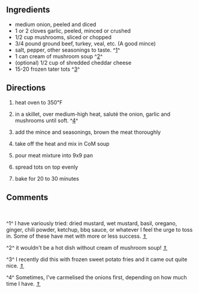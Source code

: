 <div id="wikitext">

<span id="ingredients"></span>

Ingredients
-----------

-   medium onion, peeled and diced
-   1 or 2 cloves garlic, peeled, minced or crushed
-   1/2 cup mushrooms, sliced or chopped
-   3/4 pound ground beef, turkey, veal, etc. (A good mince)
-   salt, pepper, other seasonings to taste. ^[1](#fn1_1)^<span
    id="fnr1_1"></span>
-   1 can cream of mushroom soup ^[2](#fn1_2)^<span id="fnr1_2"></span>
-   (optional) 1/2 cup of shredded cheddar cheese
-   15-20 frozen tater tots ^[3](#fn1_3)^<span id="fnr1_3"></span>

<span id="directions"></span>

Directions
----------

1.  heat oven to 350℉
    <div class="vspace">

    </div>

2.  in a skillet, over medium-high heat, saluté the onion, garlic and
    mushrooms until soft. ^[4](#fn1_4)^<span id="fnr1_4"></span>
    <div class="vspace">

    </div>

3.  add the mince and seasonings, brown the meat thoroughly
    <div class="vspace">

    </div>

4.  take off the heat and mix in CoM soup
    <div class="vspace">

    </div>

5.  pour meat mixture into 9x9 pan
    <div class="vspace">

    </div>

6.  spread tots on top evenly
    <div class="vspace">

    </div>

7.  bake for 20 to 30 minutes

<span id="comments"></span>

Comments
--------

<div class="footnote">

 

</div>

<span id="fn1_1"></span>^1^ I have variously tried: dried mustard, wet
mustard, basil, oregano, ginger, chili powder, ketchup, bbq sauce, or
whatever I feel the urge to toss in. Some of these have met with more or
less success. [⇑](#fnr1_1)

<span id="fn1_2"></span>^2^ it wouldn't be a hot dish without cream of
mushroom soup! [⇑](#fnr1_2)

<span id="fn1_3"></span>^3^ I recently did this with frozen sweet potato
fries and it came out quite nice. [⇑](#fnr1_3)

<span id="fn1_4"></span>^4^ Sometimes, I've carmelised the onions first,
depending on how much time I have. [⇑](#fnr1_4)

<div class="vspace">

</div>

<div style="display: none;">

Summary:my mom's Tuesday night special Parent:(Recipes.)<span
class="wikiword">[MainDishes](http://wiki.tamouse.org?n=Recipes.MainDishes?action=print)</span>
<span
class="wikiword">[IncludeMe](http://wiki.tamouse.org?n=Recipes.IncludeMe?action=edit)[?](http://wiki.tamouse.org?n=Recipes.IncludeMe?action=edit)</span>:[Recipes.MainDishes](http://wiki.tamouse.org?n=Recipes.MainDishes?action=print)
Source:mom
Categories:[MainDish](http://wiki.tamouse.org?n=Category.MainDish),
[AmericanCuisine](http://wiki.tamouse.org?n=Category.AmericanCuisine)
Tags: ground beef

</div>

</div>
